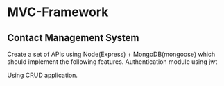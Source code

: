 # MVC-Framework

## Contact Management System

Create a set of APIs using Node(Express) + MongoDB(mongoose) which should implement the following features. Authentication module using jwt 

Using CRUD application.

